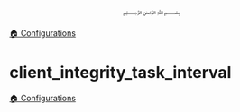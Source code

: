 <p align=center>
   ﷽
</p>

[🏠 Configurations](/docs/CONFIGURATION.md)

# client_integrity_task_interval


[🏠 Configurations](/docs/CONFIGURATION.md)

